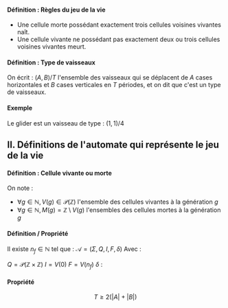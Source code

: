 #### Définition : Règles du jeu de la vie
- Une cellule morte possédant exactement trois cellules voisines vivantes naît. 
- Une cellule vivante ne possédant pas exactement deux ou trois cellules voisines vivantes meurt.

#### Définition : Type de vaisseaux
On écrit : $(A, B)/T$ l'ensemble des vaisseaux qui se déplacent de $A$ cases horizontales et $B$ cases verticales en $T$ périodes, et on dit que c'est un type de vaisseaux. 

#### Exemple 
Le glider est un vaisseau de type : $(1, 1)/4$

## II. Définitions de l'automate qui représente le jeu de la vie
#### Définition : Cellule vivante ou morte
On note :
- $\forall g \in \mathbb{N}, V(g) \in \mathcal{P}(\mathbb{Z})$ l'ensemble des cellules vivantes à la génération $g$
- $\forall g \in \mathbb{N}, M(g)=\mathbb{Z} \setminus V(g)$ l'ensembles des cellules mortes à la génération $g$

#### Définition / Propriété
Il existe $n_{f} \in \mathbb{N}$ tel que : 
$\mathcal{A} = (\Sigma,Q, I, F, \delta)$
Avec : 

$Q = \mathcal{P}(\mathbb{Z} \times \mathbb{Z})$
$I = V(0)$
$F=V(n_{f})$
$\delta$ : 

#### Propriété
$$T \geq 2(|A| + |B|)$$
